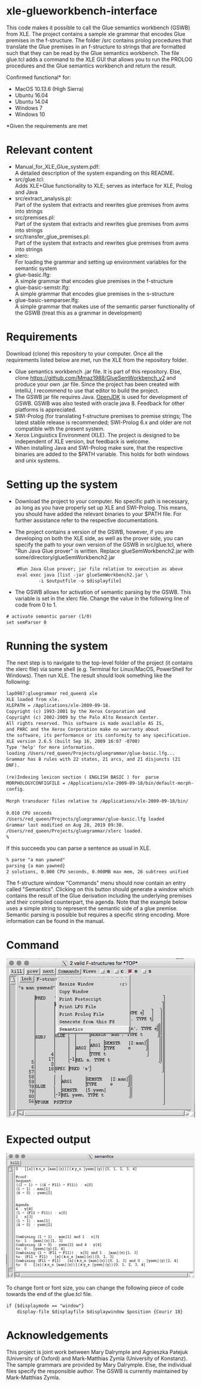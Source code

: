 # xle-glueworkbench-interface
This code makes it possible to call the Glue semantics workbench (GSWB) from XLE.
The project contains a sample xle grammar that encodes Glue premises in the f-structure.
The folder /src contains prolog procedures that translate the Glue premises in an f-structure to strings
that are formatted such that they can be read by the Glue semantics workbench. 
The file glue.tcl adds a command to the XLE GUI that allows you to run the PROLOG procedures and the Glue semantics workbench and return the result.

Confirmed functional* for:

- MacOS 10.13.6 (High Sierra) 
- Ubuntu 16.04
- Ubuntu 14.04 
- Windows 7
- Windows 10



*Given the requirements are met 

# Relevant content

- Manual_for_XLE_Glue_system.pdf:  
A detailed description of the system expanding on this README. 
- src/glue.tcl:  
Adds XLE+Glue functionality to XLE; serves as interface for XLE, Prolog and Java 
- src/extract_analysis.pl:  
Part of the system that extracts and rewrites glue premises from avms into strings 
- src/premises.pl:   
Part of the system that extracts and rewrites glue premises from avms into strings
- src/transfer_glue_premises.pl:   
Part of the system that extracts and rewrites glue premises from avms into strings
- xlerc:  
For loading the grammar and setting up environment variables for the semantic system
- glue-basic.lfg:  
A simple grammar that encodes glue premises in the f-structure
- glue-basic-semstr.lfg:    
A simple grammar that encodes glue premises in the s-structure
- glue-basic-semparser.lfg:   
A simple grammar that makes use of the semantic parser functionality of the GSWB (treat this as a grammar in development)

# Requirements

Download (clone) this repository to your computer. Once all the requirements listed below are met, run the XLE from the repository folder.
- Glue semantics workbench .jar file. It is part of this repository. Else, clone https://github.com/Mmaz1988/GlueSemWorkbench_v2 and produce your own .jar file. Since the project has been created with IntelliJ, I recommend to use that editor to build the project. 
- The GSWB jar file requires Java. [OpenJDK](https://jdk.java.net/13/) is used for development of GSWB. GSWB was
also tested with oracle java 8. Feedback for other platforms is appreciated.
- SWI-Prolog (for translating f-structure premises to premise strings; The latest stable release is recommended; SWI-Prolog 6.x and older are not compatible with the present system.
- Xerox Linguistics Environment (XLE). The project is designed to be independent of XLE version, but feedback is welcome.
- When installing Java and SWI-Prolog make sure, that the respective binaries are added to the $PATH variable. This holds for both windows and unix systems.  

# Setting up the system

- Download the project to your computer. No specific path is necessary, as long as you have properly set up XLE and SWI-Prolog. This means, you should have added the relevant binaries to your $PATH file. For further assistance refer to the respective documentations.


- The project contains a version of the GSWB, however, if you are developing on both the XLE side, as well as the prover side, you can 
specify the path to your own version of the GSWB in src/glue.tcl, where "Run Java Glue
prover" is written. Replace glueSemWorkbench2.jar with
some/directory/glueSemWorkbench2.jar

```
	#Run Java Glue prover; jar file relative to execution as above 
	eval exec java [list -jar glueSemWorkbench2.jar \
			-i $outputfile -o $displayfile]
```

- The GSWB allows for activation of semantic parsing by the GSWB. This variable is set in the xlerc file. Change the value in the following line of code from 0 to 1.

```
# activate semantic parser (1/0)
set semParser 0
```



# Running the system

The next step is to navigate to the top-level folder of the project (it contains the xlerc file) via some shell (e.g. Terminal for Linux/MacOS, PowerShell for Windows).
Then run XLE. The result should look something like the following: 

```
lap0987:gluegrammar red_queen$ xle
XLE loaded from xle.
XLEPATH = /Applications/xle-2009-09-18.
Copyright (c) 1993-2001 by the Xerox Corporation and
Copyright (c) 2002-2009 by the Palo Alto Research Center.
All rights reserved. This software is made available AS IS,
and PARC and the Xerox Corporation make no warranty about
the software, its performance or its conformity to any specification.
XLE version 2.6.5 (built Sep 16, 2009 16:07 -0700)
Type 'help' for more information.
loading /Users/red_queen/Projects/gluegrammar/glue-basic.lfg...
Grammar has 8 rules with 22 states, 21 arcs, and 21 disjuncts (21 DNF).

(re)Indexing lexicon section ( ENGLISH BASIC ) for  parse 
MORPHOLOGYCONFIGFILE = /Applications/xle-2009-09-18/bin/default-morph-config.

Morph transducer files relative to /Applications/xle-2009-09-18/bin/

0.010 CPU seconds
/Users/red_queen/Projects/gluegrammar/glue-basic.lfg loaded
Grammar last modified on Aug 28, 2019 09:30.
/Users/red_queen/Projects/gluegrammar/xlerc loaded.
% 
```
If this succeeds you can parse a sentence as usual in XLE.

```
% parse "a man yawned"
parsing {a man yawned}
2 solutions, 0.000 CPU seconds, 0.000MB max mem, 26 subtrees unified
```
The f-structure window "Commands" menu should now contain an entry called "Semantics". Clicking on this button should generate a window which contains the result of the Glue derivation including the underlying premises and their compiled counterpart, the agenda. Note that the example below uses a simple string to represent the semantic side of a glue premise. Semantic parsing is possible but requires a specific string encoding. More information can be found in the manual. 

# Command 
![alt text](pictures/fstructure.png)

# Expected output

![alt text](pictures/semantics.png)

To change font or font size, you can change the following piece of code towards the end of the glue.tcl file.

```
if {$displaymode == "window"}
	display-file $displayfile $displaywindow $position {Courir 18}

```


# Acknowledgements 
This project is joint work between Mary Dalrymple and Agnieszka Patejuk (University of Oxford) and Mark-Matthias Zymla (University of Konstanz). The sample grammars are provided by Mary Dalrymple. Else, the individual files specify the responsible author. The GSWB is currently maintained by Mark-Matthias Zymla.
